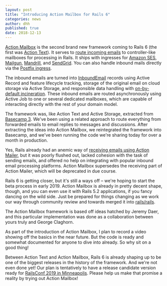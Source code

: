 ```yaml
---
layout: post
title: "Introducing Action Mailbox for Rails 6"
categories: news
author: dhh
published: true
date: 2018-12-13
---
```


[Action Mailbox](https://github.com/rails/actionmailbox) is the second brand new framework coming to Rails 6 (the first was [Action Text](https://github.com/rails/actiontext)). It serves to [route incoming emails](https://github.com/rails/actionmailbox/blob/master/lib/action_mailbox/base.rb#L6) to controller-like mailboxes for processing in Rails. It ships with ingresses for [Amazon SES](https://github.com/rails/actionmailbox/blob/master/app/controllers/action_mailbox/ingresses/amazon/inbound_emails_controller.rb), [Mailgun](https://github.com/rails/actionmailbox/blob/master/app/controllers/action_mailbox/ingresses/mailgun/inbound_emails_controller.rb), [Mandrill](https://github.com/rails/actionmailbox/blob/master/app/controllers/action_mailbox/ingresses/mandrill/inbound_emails_controller.rb), and [SendGrid](https://github.com/rails/actionmailbox/blob/master/app/controllers/action_mailbox/ingresses/sendgrid/inbound_emails_controller.rb). You can also handle inbound mails directly via the [Postfix ingress](https://github.com/rails/actionmailbox/blob/master/app/controllers/action_mailbox/ingresses/postfix/inbound_emails_controller.rb).

The inbound emails are turned into [InboundEmail](https://github.com/rails/actionmailbox/blob/master/app/models/action_mailbox/inbound_email.rb) records using Active Record and feature lifecycle tracking, storage of the original email on cloud storage via Active Storage, and responsible data handling with [on-by-default incineration](https://github.com/rails/actionmailbox/blob/master/app/models/action_mailbox/inbound_email/incineratable.rb). These inbound emails are routed asynchronously using Active Job to one or several dedicated mailboxes, which are capable of interacting directly with the rest of your domain model.

The framework was, like Action Text and Active Storage, extracted from [Basecamp 3](https://basecamp.com). We've been using a related approach to route everything from forwarded emails to email replies to messages and discussions. After extracting the ideas into Action Mailbox, we reintegrated the framework into Basecamp, and we've been running the code we're sharing today for over a month in production.

Yes, Rails already had an anemic way of [receiving emails using Action Mailer](https://guides.rubyonrails.org/action_mailer_basics.html#receiving-emails), but it was poorly flushed out, lacked cohesion with the task of sending emails, and offered no help on integrating with popular inbound email processing platforms. Action Mailbox supersedes the receiving part of Action Mailer, which will be deprecated in due course.

Rails 6 is getting closer, but it's still a ways off – we're hoping to start the beta process in early 2019. Action Mailbox is already in pretty decent shape, though, and you can even use it with Rails 5.2 applications, if you fancy dancing on the wild side. Just be prepared for things changing as we work our way through community review and towards merged it into [rails/rails](http://github.com/rails/rails/).

The Action Mailbox framework is based off ideas hatched by Jeremy Daer, and this particular implementation was done as a collaboration between yours truly and George Claghorn.

As part of the introduction of Action Mailbox, I plan to record a video showing off the basics in the near future. But the code is ready and somewhat documented for anyone to dive into already. So why sit on a good thing!

Between Action Text and Action Mailbox, Rails 6 is already shaping up to be one of the biggest releases in the history of the framework. And we're not even done yet! Our plan is tentatively to have a release candidate version ready for [RailsConf 2019 in Minneapolis](https://railsconf.com). Please help us make that promise a reality by trying out Action Mailbox!
